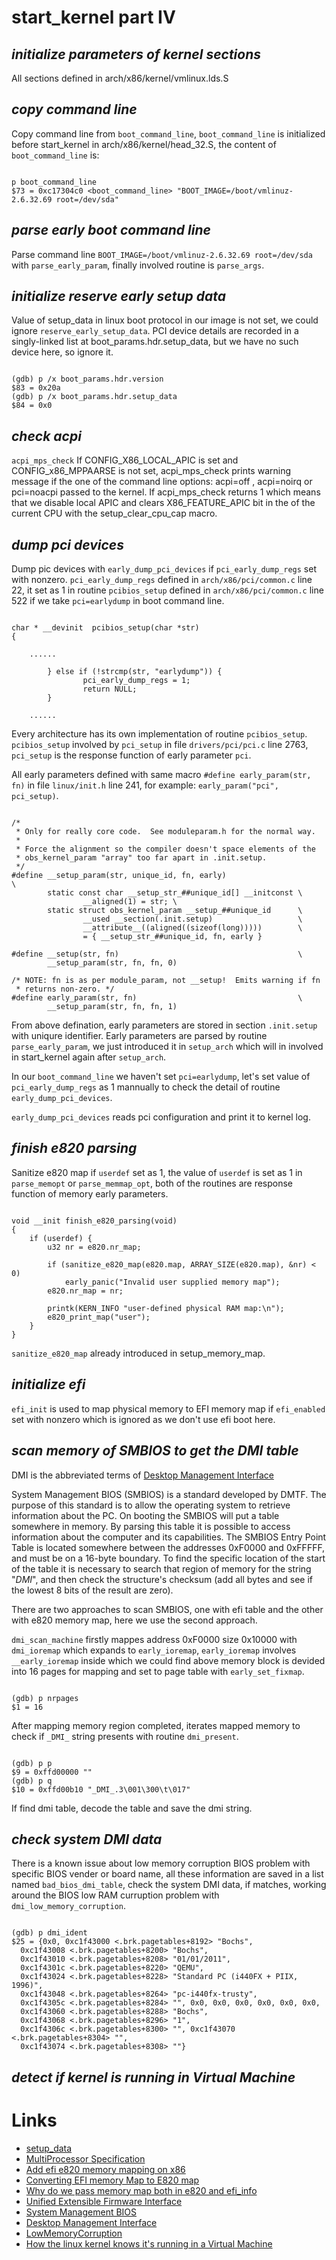 # start_kernel part IV

## _initialize parameters of kernel sections_

  All sections defined in arch/x86/kernel/vmlinux.lds.S
  
## _copy command line_

  Copy command line from `boot_command_line`, `boot_command_line` is initialized before start_kernel in arch/x86/kernel/head_32.S,  the content of `boot_command_line` is:
  
```boot_command_line

p boot_command_line 
$73 = 0xc17304c0 <boot_command_line> "BOOT_IMAGE=/boot/vmlinuz-2.6.32.69 root=/dev/sda"
```

## _parse early boot command line_

  Parse command line `BOOT_IMAGE=/boot/vmlinuz-2.6.32.69 root=/dev/sda` with `parse_early_param`, finally involved routine is `parse_args`.

##  _initialize reserve early setup data_

  Value of setup_data in linux boot protocol in our image is not set, we could ignore `reserve_early_setup_data`.
  PCI device details are recorded in a singly-linked list at boot_params.hdr.setup_data, but we have no such device here, so ignore it.

```reserve_early_setup_data

(gdb) p /x boot_params.hdr.version 
$83 = 0x20a
(gdb) p /x boot_params.hdr.setup_data
$84 = 0x0
```

## _check acpi_
  
  `acpi_mps_check` If CONFIG_X86_LOCAL_APIC is set and CONFIG_x86_MPPAARSE is
not set, acpi_mps_check prints warning message if the one of the command line options: acpi=off , acpi=noirq or pci=noacpi passed to the kernel. If acpi_mps_check returns 1 which means that we disable local APIC and clears X86_FEATURE_APIC bit in the of the current CPU with the setup_clear_cpu_cap macro.

## _dump pci devices_
  
  Dump pic devices with `early_dump_pci_devices` if `pci_early_dump_regs` set with nonzero. `pci_early_dump_regs` defined in `arch/x86/pci/common.c` line 22, it set as 1 in routine `pcibios_setup` defined in `arch/x86/pci/common.c` line 522 if we take `pci=earlydump` in boot command line.
  
```pcibios_setup

char * __devinit  pcibios_setup(char *str)
{

    ......
    
        } else if (!strcmp(str, "earlydump")) {
                pci_early_dump_regs = 1;
                return NULL;
        }
        
    ......
```

  Every architecture has its own implementation of routine `pcibios_setup`. `pcibios_setup` involved by `pci_setup` in file `drivers/pci/pci.c` line 2763, `pci_setup` is the response function of early parameter `pci`.

  All early parameters defined with same macro `#define early_param(str, fn)` in file  `linux/init.h` line 241, for example: `early_param("pci", pci_setup)`.
  
```early_param

/*
 * Only for really core code.  See moduleparam.h for the normal way.
 *
 * Force the alignment so the compiler doesn't space elements of the
 * obs_kernel_param "array" too far apart in .init.setup.
 */
#define __setup_param(str, unique_id, fn, early)                        \
        static const char __setup_str_##unique_id[] __initconst \
                __aligned(1) = str; \
        static struct obs_kernel_param __setup_##unique_id      \
                __used __section(.init.setup)                   \
                __attribute__((aligned((sizeof(long)))))        \
                = { __setup_str_##unique_id, fn, early }

#define __setup(str, fn)                                        \
        __setup_param(str, fn, fn, 0)

/* NOTE: fn is as per module_param, not __setup!  Emits warning if fn
 * returns non-zero. */
#define early_param(str, fn)                                    \
        __setup_param(str, fn, fn, 1)
```
  
  From above defination, early parameters are stored in section `.init.setup` with uniqure identifier. Early parameters are parsed by routine `parse_early_param`, we just introduced it in `setup_arch` which will in involved in start_kernel again after `setup_arch`.

  In our `boot_command_line` we haven't set `pci=earlydump`, let's set value of `pci_early_dump_regs` as 1 mannually to check the detail of routine `early_dump_pci_devices`.
  
  `early_dump_pci_devices` reads pci configuration and print it to kernel log.

## _finish e820 parsing_
  
  Sanitize e820 map if `userdef` set as 1, the value of `userdef` is set as 1 in `parse_memopt` or `parse_memmap_opt`, both of the routines are response function of memory early parameters.

```finish_e820_parsing

void __init finish_e820_parsing(void)
{
	if (userdef) {
		u32 nr = e820.nr_map;

		if (sanitize_e820_map(e820.map, ARRAY_SIZE(e820.map), &nr) < 0)
			early_panic("Invalid user supplied memory map");
		e820.nr_map = nr;

		printk(KERN_INFO "user-defined physical RAM map:\n");
		e820_print_map("user");
	}
}
```

  `sanitize_e820_map` already introduced in setup_memory_map.

## _initialize efi_
  
  `efi_init` is used to map physical memory to EFI memory map if `efi_enabled` set with nonzero which is ignored as we don't use efi boot here.

## _scan memory of SMBIOS to get the DMI table_

  DMI is the abbreviated terms of [Desktop Management Interface](https://en.wikipedia.org/wiki/Desktop_Management_Interface)
  
  System Management BIOS (SMBIOS) is a standard developed by DMTF. The purpose of this standard is to allow the operating system to retrieve information about the PC. On booting the SMBIOS will put a table somewhere in memory. By parsing this table it is possible to access information about the computer and its capabilities. The SMBIOS Entry Point Table is located somewhere between the addresses 0xF0000 and 0xFFFFF, and must be on a 16-byte boundary. To find the specific location of the start of the table it is necessary to search that region of memory for the string "_DMI_", and then check the structure's checksum (add all bytes and see if the lowest 8 bits of the result are zero).
  
  There are two approaches to scan SMBIOS, one with efi table and the other with e820 memory map, here we use the second approach.
  
  `dmi_scan_machine` firstly mappes address 0xF0000 size 0x10000 with `dmi_ioremap` which expands to `early_ioremap`, `early_ioremap` involves `__early_ioremap` inside which we could find above memory block is devided into 16 pages for mapping and set to page table with `early_set_fixmap`.

```

(gdb) p nrpages 
$1 = 16
```

  After mapping memory region completed, iterates mapped memory to check if `_DMI_` string presents with routine `dmi_present`.

```dmi_present

(gdb) p p
$9 = 0xffd00000 ""
(gdb) p q
$10 = 0xffd00b10 "_DMI_.3\001\300\t\017"
```

  If find dmi table, decode the table and save the dmi string.

## _check system DMI data_

  There is a known issue about low memory corruption BIOS problem with specific BIOS vender or board name, all these information are saved in a list named `bad_bios_dmi_table`, check the system DMI data, if matches, working around the BIOS low RAM curruption problem with `dmi_low_memory_corruption`.

```dmi_ident

(gdb) p dmi_ident 
$25 = {0x0, 0xc1f43000 <.brk.pagetables+8192> "Bochs", 
  0xc1f43008 <.brk.pagetables+8200> "Bochs", 
  0xc1f43010 <.brk.pagetables+8208> "01/01/2011", 
  0xc1f4301c <.brk.pagetables+8220> "QEMU", 
  0xc1f43024 <.brk.pagetables+8228> "Standard PC (i440FX + PIIX, 1996)", 
  0xc1f43048 <.brk.pagetables+8264> "pc-i440fx-trusty", 
  0xc1f4305c <.brk.pagetables+8284> "", 0x0, 0x0, 0x0, 0x0, 0x0, 0x0, 
  0xc1f43060 <.brk.pagetables+8288> "Bochs", 
  0xc1f43068 <.brk.pagetables+8296> "1", 
  0xc1f4306c <.brk.pagetables+8300> "", 0xc1f43070 <.brk.pagetables+8304> "", 
  0xc1f43074 <.brk.pagetables+8308> ""}
```

## _detect if kernel is running in Virtual Machine_

  

# Links
  * [setup_data](https://lwn.net/Articles/632528/)
  * [MultiProcessor Specification](http://download.intel.com/design/archives/processors/pro/docs/24201606.pdf)
  * [Add efi e820 memory mapping on x86](http://yarchive.net/comp/linux/efi.html)
  * [Converting EFI memory Map to E820 map](http://stackoverflow.com/questions/17591351/converting-efi-memory-map-to-e820-map)
  * [Why do we pass memory map both in e820 and efi_info](http://lists.infradead.org/pipermail/kexec/2014-May/011764.html)
  * [Unified Extensible Firmware Interface](https://en.wikipedia.org/wiki/Unified_Extensible_Firmware_Interface)
  * [System Management BIOS](http://wiki.osdev.org/System_Management_BIOS)
  * [Desktop Management Interface](https://en.wikipedia.org/wiki/Desktop_Management_Interface)
  * [LowMemoryCorruption](https://wiki.ubuntu.com/Kernel/Quirks/LowMemoryCorruption)
  * [How the linux kernel knows it's running in a Virtual Machine](http://perfolys.io/2016/09/06/how-the-linux-kernel-knows-its-running-in-a-virtual-machine/)
  